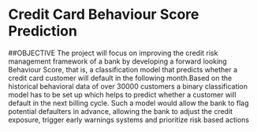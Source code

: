 # Credit Card Behaviour Score Prediction
##OBJECTIVE
The project will focus on improving the credit risk management framework of a bank by
developing a forward looking Behaviour Score, that is, a classification model that predicts
whether a credit card customer will default in the following month.Based on the historical
behavioral data of over 30000 customers a binary classification model has to be set up which
helps to predict whether a customer will default in the next billing cycle. Such a model would
allow the bank to flag potential defaulters in advance, allowing the bank to adjust the credit
exposure, trigger early warnings systems and prioritize risk based actions
